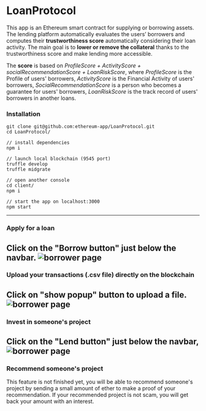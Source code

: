 # LoanProtocol

This app is an Ethereum smart contract for supplying or borrowing assets. The lending platform automatically evaluates the users’ borrowers and computes their **trustworthiness score** automatically considering their loan activity. The main goal is to **lower or remove the collateral** thanks to the trustworthiness score and make lending more accessible.

The **score** is based on *ProfileScore + ActivityScore + socialRecommendationScore + LoanRiskScore*, where *ProfileScore* is the Profile of users' borrowers, *ActivityScore* is the Financial Activity of users' borrowers, *SocialRecommendationScore* is a person who becomes a guarantee for users' borrowers, *LoanRiskScore* is the track record of users' borrowers in another loans.


### Installation
```
git clone git@github.com:ethereum-app/LoanProtocol.git
cd LoanProtocol/

// install dependencies
npm i

// launch local blockchain (9545 port)
truffle develop
truffle midgrate

// open another console
cd client/
npm i

// start the app on localhost:3000
npm start 
```

---
### Apply for a loan

Click on the "Borrow button" just below the navbar.
![borrower page](https://drive.google.com/uc?export=view&id=1t6DEcz2uzhvRZme2D6wHp1KIXoaBarCl)
---
### Upload your transactions (.csv file) directly on the blockchain

Click on "show popup" button to upload a file.
![borrower page](https://drive.google.com/uc?export=view&id=19nWdxRpRTJz9I8U7ha51NSJQsjZcWrXZ)
---
### Invest in someone's project

Click on the "Lend button" just below the navbar,
![borrower page](https://drive.google.com/uc?export=view&id=19VuNHhHd7erk2OsqFUq-zioTPxx8Impk)
---
### Recommend someone's project

This feature is not finished yet, you will be able to recommend someone's project by sending a small amount of ether to make a proof of your recommendation. If your recommended project is not scam, you will get back your amount with an interest.
